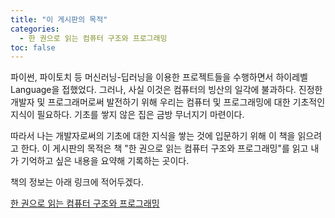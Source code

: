 ```yaml
---
title: "이 게시판의 목적"
categories:
  - 한 권으로 읽는 컴퓨터 구조와 프로그래밍
toc: false
---
```

  
파이썬, 파이토치 등 머신러닝-딥러닝을 이용한 프로젝트들을 수행하면서 하이레벨 Language을 접했었다. 그러나, 사실 이것은 컴퓨터의 빙산의 일각에 불과하다.
진정한 개발자 및 프로그래머로써 발전하기 위해 우리는 컴퓨터 및 프로그래밍에 대한 기초적인 지식이 필요하다. 기초를 쌓지 않은 집은 금방 무너지기 마련이다. 

따라서 나는 개발자로써의 기초에 대한 지식을 쌓는 것에 입문하기 위해 이 책을 읽으려고 한다. 이 게시판의 목적은 책 "한 권으로 읽는 컴퓨터 구조와 프로그래밍"를 읽고 내가 기억하고 싶은 내용을 요약해 기록하는 곳이다.

책의 정보는 아래 링크에 적어두겠다.

[한 권으로 읽는 컴퓨터 구조와 프로그래밍](http://www.kyobobook.co.kr/product/detailViewKor.laf?mallGb=KOR&ejkGb=KOR&barcode=9791189909284)
